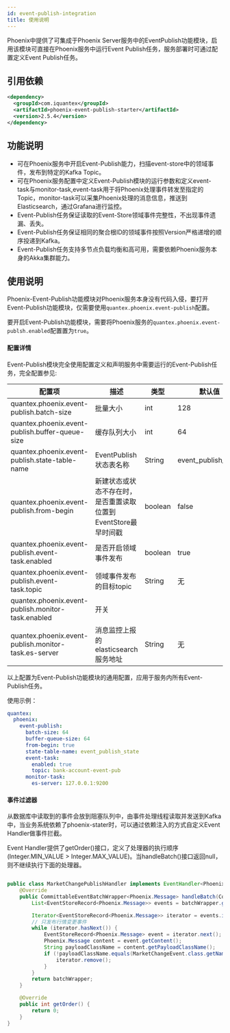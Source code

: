 ```yaml
---
id: event-publish-integration
title: 使用说明
---
```


Phoenix中提供了可集成于Phoenix Server服务中的EventPublish功能模块，启用该模块可直接在Phoenix服务中运行Event Publish任务，服务部署时可通过配置定义Event Publish任务。

## 引用依赖

```xml
<dependency>
  <groupId>com.iquantex</groupId>
  <artifactId>phoenix-event-publish-starter</artifactId>
  <version>2.5.4</version>
</dependency>
```

## 功能说明

* 可在Phoenix服务中开启Event-Publish能力，扫描event-store中的领域事件，发布到特定的Kafka Topic。
* 可在Phoenix服务配置中定义Event-Publish模块的运行参数和定义event-task与monitor-task,event-task用于将Phoenix处理事件转发至指定的Topic，monitor-task可以采集Phoenix处理的消息信息，推送到Elasticsearch，通过Grafana进行监控。
* Event-Publish任务保证读取的Event-Store领域事件完整性，不出现事件遗漏、丢失。
* Event-Publish任务保证相同的聚合根ID的领域事件按照Version严格递增的顺序投递到Kafka。
* Event-Publish任务支持多节点负载均衡和高可用，需要依赖Phoenix服务本身的Akka集群能力。

## 使用说明

Phoenix-Event-Publish功能模块对Phoenix服务本身没有代码入侵，要打开Event-Publish功能模块，仅需要使用`quantex.phoenix.event-publish`配置。

要开启Event-Publish功能模块，需要将Phoenix服务的`quantex.phoenix.event-publsh.enabled`配置置为`true`。

#### 配置详情

Event-Publish模块完全使用配置定义和声明服务中需要运行的Event-Publish任务，完全配置参见:

| 配置项                                                   | 描述                                                         | 类型    | 默认值              |
| -------------------------------------------------------- | ------------------------------------------------------------ | ------- | ------------------- |
| quantex.phoenix.event-publish.batch-size                 | 批量大小                                                     | int     | 128                 |
| quantex.phoenix.event-publish.buffer-queue-size          | 缓存队列大小                                                 | int     | 64                  |
| quantex.phoenix.event-publish.state-table-name           | EventPublish状态表名称                                       | String  | event_publish_state |
| quantex.phoenix.event-publish.from-begin                  | 新建状态或状态不存在时，是否重置读取位置到EventStore最早时间戳 | boolean | false               |
| quantex.phoenix.event-publish.event-task.enabled         | 是否开启领域事件发布                                         | boolean | true                |
| quantex.phoenix.event-publish.event-task.topic           | 领域事件发布的目标topic                                      | String  | 无                  |
| quantex.phoenix.event-publish.monitor-task.enabled| 开关
| quantex.phoenix.event-publish.monitor-task.es-server | 消息监控上报的elasticsearch服务地址                                  | String  | 无                  |

以上配置为Event-Publish功能模块的通用配置，应用于服务内所有Event-Publish任务。

使用示例：

```yaml
quantex:
  phoenix:
    event-publish:
      batch-size: 64
      buffer-queue-size: 64
      from-begin: true
      state-table-name: event_publish_state
      event-task:
        enabled: true
        topic: bank-account-event-pub
      monitor-task:
        es-server: 127.0.0.1:9200
```
#### 事件过滤器

从数据库中读取到的事件会放到阻塞队列中，由事件处理线程读取并发送到Kafka中，当业务系统依赖了phoenix-stater时，可以通过依赖注入的方式自定义Event Handler做事件拦截。

Event Handler提供了getOrder()接口，定义了处理器的执行顺序(Integer.MIN_VALUE > Integer.MAX_VALUE)。当handleBatch()接口返回null，则不继续执行下面的处理器。

```java

public class MarketChangePublishHandler implements EventHandler<Phoenix.Message, Phoenix.Message> {
    @Override
    public CommittableEventBatchWrapper<Phoenix.Message> handleBatch(CommittableEventBatchWrapper<Phoenix.Message> batchWrapper) {
        List<EventStoreRecord<Phoenix.Message>> events = batchWrapper.getEvents();

        Iterator<EventStoreRecord<Phoenix.Message>> iterator = events.iterator();
        // 只发布行情变更事件
        while (iterator.hasNext()) {
            EventStoreRecord<Phoenix.Message> event = iterator.next();
            Phoenix.Message content = event.getContent();
            String payloadClassName = content.getPayloadClassName();
            if (!payloadClassName.equals(MarketChangeEvent.class.getName())) {
                iterator.remove();
            }
        }
        return batchWrapper;
    }

    @Override
    public int getOrder() {
        return 0;
    }
}


```

